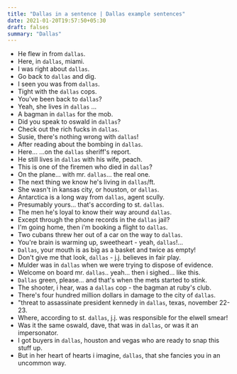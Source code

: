 ```yaml
---
title: "Dallas in a sentence | Dallas example sentences"
date: 2021-01-20T19:57:50+05:30
draft: falses
summary: "Dallas"
---
```

- He flew in from `dallas`.
- Here, in `dallas`, miami.
- I was right about `dallas`.
- Go back to `dallas` and dig.
- I seen you was from `dallas`.
- Tight with the `dallas` cops.
- You've been back to `dallas`?
- Yeah, she lives in `dallas` ...
- A bagman in `dallas` for the mob.
- Did you speak to oswald in `dallas`?
- Check out the rich fucks in `dallas`.
- Susie, there's nothing wrong with `dallas`!
- After reading about the bombing in `dallas`.
- Here... ...on the `dallas` sheriff's report.
- He still lives in `dallas` with his wife, peach.
- This is one of the firemen who died in `dallas`?
- On the plane... with mr. `dallas`... the real one.
- The next thing we know he's living in `dallas`/ft.
- She wasn't in kansas city, or houston, or `dallas`.
- Antarctica is a long way from `dallas`, agent scully.
- Presumably yours... that's according to st. `dallas`.
- The men he's loyal to know their way around `dallas`.
- Except through the phone records in the `dallas` jail?
- I'm going home, then i'm booking a flight to `dallas`.
- Two cubans threw her out of a car on the way to `dallas`.
- You're brain is warming up, sweetheart - yeah, `dallas`!...
- `Dallas`, your mouth is as big as a basket and twice as empty!
- Don't give me that look, `dallas` - j.j. believes in fair play.
- Mulder was in `dallas` when we were trying to dispose of evidence.
- Welcome on board mr. `dallas`.. yeah... then i sighed... like this.
- `Dallas` green, please... and that's when the mets started to stink.
- The shooter, i hear, was a `dallas` cop - the bagman at ruby's club.
- There's four hundred million dollars in damage to the city of `dallas`.
- "threat to assassinate president kennedy in `dallas`, texas, november 22-23.
- Where, according to st. `dallas`, j.j. was responsible for the elwell smear!
- Was it the same oswald, dave, that was in `dallas`, or was it an impersonator.
- I got buyers in `dallas`, houston and vegas who are ready to snap this stuff up.
- But in her heart of hearts i imagine, `dallas`, that she fancies you in an uncommon way.
                 
